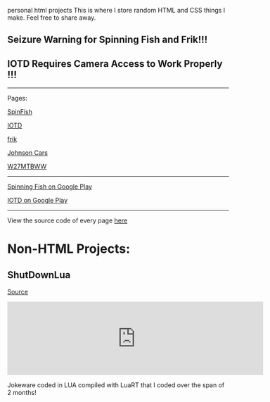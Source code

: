 personal html projects
This is where I store random HTML and CSS things I make.
Feel free to share away.
## Seizure Warning for Spinning Fish and Frik!!!
## IOTD Requires Camera Access to Work Properly !!!
--------------------------
Pages:

[SpinFish](/SpinFish/)

[IOTD](/IOTD/)

[frik](/frik/)

[Johnson Cars](/Johnson/)

[W27MTBWW](/bww/)

--------------------------

[Spinning Fish on Google Play](https://play.google.com/store/apps/details?id=com.paramattyt.spinningfish)

[IOTD on Google Play](https://play.google.com/store/apps/details?id=com.paramattyt.iotd)

--------------------------
View the source code of every page [here](https://github.com/ParaMattKoopa/paramattkoopa.github.io/tree/main)


# Non-HTML Projects:

## ShutDownLua

[Source](https://github.com/ParaMattKoopa/ShutdownLua/tree/main)

<iframe frameborder="0" src="https://itch.io/embed/2736451?bg_color=000000&amp;fg_color=fe9494&amp;link_color=b30c0c&amp;border_color=8c3030" width="582" height="167"><a href="https://paramattkoopa-lolking.itch.io/sdl">ShutdownLua by ParaMattKoopa Lolking</a></iframe>

Jokeware coded in LUA compiled with LuaRT that I coded over the span of 2 months!
